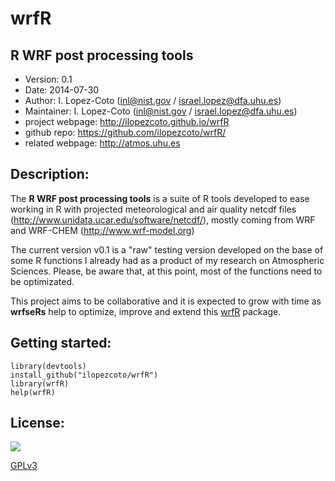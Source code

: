 # wrfR

## R WRF post processing tools

- Version: 0.1
- Date: 2014-07-30
- Author: I. Lopez-Coto (inl@nist.gov / israel.lopez@dfa.uhu.es)
- Maintainer: I. Lopez-Coto (inl@nist.gov / israel.lopez@dfa.uhu.es)
- project webpage: http://ilopezcoto.github.io/wrfR
- github repo: https://github.com/ilopezcoto/wrfR/
- related webpage: http://atmos.uhu.es

## Description: 

The **R WRF post processing tools** is a suite of R tools developed to ease working in R with projected meteorological and air quality netcdf files (http://www.unidata.ucar.edu/software/netcdf/), mostly coming from WRF and WRF-CHEM (http://www.wrf-model.org) 

The current version v0.1 is a "raw" testing version developed on the base of some R functions I already had as a product of my research on Atmospheric Sciences. Please, be aware that, at this point, most of the functions need to be optimizated. 

This project aims to be collaborative and it is expected to grow with time as **wrfseRs**  help to optimize, improve and extend this <a href="https://github.com/ilopezcoto/wrfR/">wrfR</a> package. 

## Getting started:

```
library(devtools) 
install_github("ilopezcoto/wrfR")
library(wrfR) 
help(wrfR)
```
## License:

![]("http://www.gnu.org/graphics/gplv3-127x51.png")

<a href="http://www.gnu.org/licenses/gpl-3.0.txt" >GPLv3</a>
